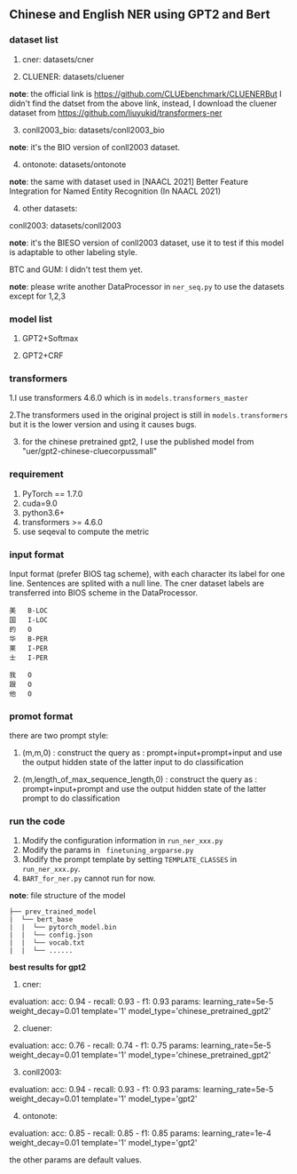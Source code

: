 ## Chinese and English NER using GPT2 and Bert


### dataset list

1. cner: datasets/cner


2. CLUENER: datasets/cluener

**note**: the official link is  https://github.com/CLUEbenchmark/CLUENERBut I didn't find the datset from the above link, instead, I download the cluener dataset from  https://github.com/liuyukid/transformers-ner

3. conll2003_bio: datasets/conll2003_bio

**note**: it's the BIO version of conll2003 dataset.

4. ontonote: datasets/ontonote
   
**note**: the same with dataset used in [NAACL 2021] Better Feature Integration for Named Entity Recognition (In NAACL 2021)

4. other datasets:

conll2003: datasets/conll2003

**note**: it's the BIESO version of conll2003 dataset, use it to test if this model is adaptable to other labeling style. 

BTC and GUM: I didn't test them yet.

**note**: please write another DataProcessor in `ner_seq.py`  to use the datasets except for 1,2,3
### model list

1. GPT2+Softmax

2. GPT2+CRF

### transformers

1.I use transformers 4.6.0  which is in `models.transformers_master `

2.The transformers used in the original project is still in `models.transformers` but it is the lower version and using it causes bugs.

3. for the chinese pretrained gpt2, I use the published model from "uer/gpt2-chinese-cluecorpussmall" 

### requirement

1. PyTorch == 1.7.0
2. cuda=9.0
3. python3.6+
4. transformers >= 4.6.0
5. use seqeval to compute the metric 

### input format

Input format (prefer BIOS tag scheme), with each character its label for one line. Sentences are splited with a null line.
The cner dataset labels are transferred into BIOS scheme in the DataProcessor.
```text
美	B-LOC
国	I-LOC
的	O
华	B-PER
莱	I-PER
士	I-PER

我	O
跟	O
他	O
```
### promot format
there are two prompt style:
1. (m,m,0) : construct the query as : prompt+input+prompt+input and use the output hidden state of the latter input to do classification 

2. (m,length_of_max_sequence_length,0) : construct the query as : prompt+input+prompt and use the output hidden state of the latter prompt to do classification
### run the code

1. Modify the configuration information in `run_ner_xxx.py`
2. Modify the params in ` finetuning_argparse.py`
4. Modify the prompt template by setting `TEMPLATE_CLASSES` in `run_ner_xxx.py`.
5. `BART_for_ner.py` cannot run for now.

**note**: file structure of the model

```text
├── prev_trained_model
|  └── bert_base
|  |  └── pytorch_model.bin
|  |  └── config.json
|  |  └── vocab.txt
|  |  └── ......
```

**best results for gpt2**
1. cner:

evaluation:  acc: 0.94 - recall: 0.93 - f1: 0.93 
params: learning_rate=5e-5 weight_decay=0.01 template='1' model_type='chinese_pretrained_gpt2'

2. cluener:
   
evaluation: acc: 0.76 - recall: 0.74 - f1: 0.75
params: learning_rate=5e-5 weight_decay=0.01 template='1' model_type='chinese_pretrained_gpt2'


3. conll2003: 
   
evaluation:  acc: 0.94 - recall: 0.93 - f1: 0.93
params: learning_rate=5e-5 weight_decay=0.01 template='1' model_type='gpt2'

4. ontonote: 

evaluation:  acc: 0.85 - recall: 0.85 - f1: 0.85
params: learning_rate=1e-4 weight_decay=0.01 template='1' model_type='gpt2'

the other params are default values. 